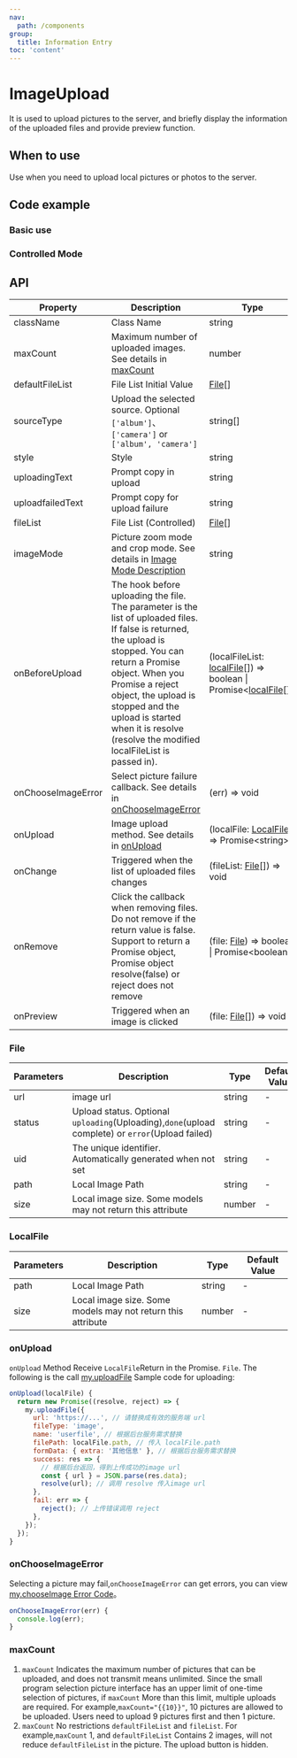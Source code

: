 ```yaml
---
nav:
  path: /components
group:
  title: Information Entry
toc: 'content'
---
```


# ImageUpload

<!-- <code src="../../docs/components/compatibility.tsx" inline="true"></code> -->

It is used to upload pictures to the server, and briefly display the information of the uploaded files and provide preview function.

## When to use

Use when you need to upload local pictures or photos to the server.

## Code example

### Basic use

<code src='../../demo/pages/ImageUpload/index'></code>

### Controlled Mode

<!-- <code src='pages/ImageUploadControl/index'></code> -->

## API

| Property | Description | Type | Default Value |
| ------ | -------- | ------ | ------- |
| className | Class Name | string | - | 
| maxCount | Maximum number of uploaded images. See details in [maxCount](#maxcount) | number | - | 
| defaultFileList | File List Initial Value | [File](#file)[] | [] | 
| sourceType | Upload the selected source. Optional `['album']`、`['camera']` or `['album', 'camera']` | string[] | ['album', 'camera'] | 
| style | Style | string | - | 
| uploadingText | Prompt copy in upload | string | 'Uploading......' |  
| uploadfailedText | Prompt copy for upload failure | string | 'Upload failed' |  
| fileList | File List (Controlled) | [File](#file)[] | - | 
| imageMode | Picture zoom mode and crop mode. See details in [Image Mode Description](https://opendocs.alipay.com/mini/component/image#mode) | string | scaleToFill | 
| onBeforeUpload | The hook before uploading the file. The parameter is the list of uploaded files. If false is returned, the upload is stopped. You can return a Promise object. When you Promise a reject object, the upload is stopped and the upload is started when it is resolve (resolve the modified localFileList is passed in). | (localFileList: [localFile](#localfile)[]) => boolean \| Promise<[localFile](#localfile)[]> | - | 
| onChooseImageError | Select picture failure callback. See details in [onChooseImageError](###onChooseImageError) | (err) => void | - | 
| onUpload | Image upload method. See details in [onUpload](#onupload) | (localFile: [LocalFile](#localfile)) => Promise\<string\> | - | 
| onChange | Triggered when the list of uploaded files changes | (fileList: [File](#file)[]) => void | - | 
| onRemove | Click the callback when removing files. Do not remove if the return value is false. Support to return a Promise object, Promise object resolve(false) or reject does not remove | (file: [File](#file)) => boolean \| Promise\<boolean\> | - | 
| onPreview | Triggered when an image is clicked | (file: [File](#file)[]) => void | - | 

### File

| Parameters | Description | Type | Default Value |
| ------ | ------- | ------ | ------- |
| url | image url | string | - | 
| status | Upload status. Optional `uploading`(Uploading),`done`(upload complete) or `error`(Upload failed) | string | - | 
| uid | The unique identifier. Automatically generated when not set | string | - | 
| path | Local Image Path | string | - | 
| size | Local image size. Some models may not return this attribute | number | - | 

### LocalFile

| Parameters | Description | Type | Default Value |
| ----- | ----- | ----- | ----- |
| path | Local Image Path | string | - | 
| size | Local image size. Some models may not return this attribute | number | - | 

### onUpload

`onUpload` Method Receive `LocalFile`Return in the Promise. `File`. The following is the call [my.uploadFile](https://opendocs.alipay.com/mini/api/kmq4hc) Sample code for uploading:

```js
onUpload(localFile) {
  return new Promise((resolve, reject) => {
    my.uploadFile({
      url: 'https://...', // 请替换成有效的服务端 url
      fileType: 'image',
      name: 'userfile', // 根据后台服务需求替换
      filePath: localFile.path, // 传入 localFile.path
      formData: { extra: '其他信息' }, // 根据后台服务需求替换
      success: res => {
        // 根据后台返回，得到上传成功的image url
        const { url } = JSON.parse(res.data);
        resolve(url); // 调用 resolve 传入image url
      },
      fail: err => {
        reject(); // 上传错误调用 reject
      },
    });
  });
}
```

### onChooseImageError

Selecting a picture may fail,`onChooseImageError` can get errors, you can view [my.chooseImage Error Code](https://opendocs.alipay.com/mini/api/media/image/my.chooseimage#%E9%94%99%E8%AF%AF%E7%A0%81)。

```js
onChooseImageError(err) {
  console.log(err);
}
```

### maxCount

1. `maxCount` Indicates the maximum number of pictures that can be uploaded, and does not transmit means unlimited. Since the small program selection picture interface has an upper limit of one-time selection of pictures, if `maxCount` More than this limit, multiple uploads are required. For example,`maxCount="{{10}}"`, 10 pictures are allowed to be uploaded. Users need to upload 9 pictures first and then 1 picture.
2. `maxCount` No restrictions `defaultFileList` and `fileList`. For example,`maxCount` 1, and `defaultFileList` Contains 2 images, will not reduce `defaultFileList` in the picture. The upload button is hidden.
